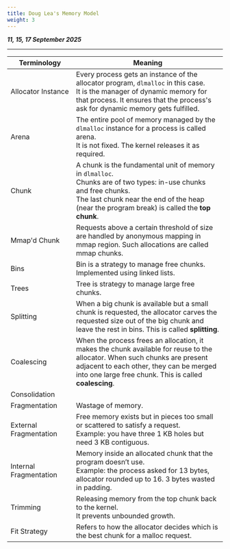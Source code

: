 ```yaml
---
title: Doug Lea's Memory Model
weight: 3
---
```


_**11, 15, 17 September 2025**_

***

<table><thead><tr><th width="137">Terminology</th><th>Meaning</th></tr></thead><tbody><tr><td>Allocator Instance</td><td>Every process gets an instance of the allocator program, <code>dlmalloc</code> in this case.<br>It is the manager of dynamic memory for that process. It ensures that the process's ask for dynamic memory gets fulfilled.</td></tr><tr><td>Arena</td><td>The entire pool of memory managed by the <code>dlmalloc</code> instance for a process is called arena.<br>It is not fixed. The kernel releases it as required.</td></tr><tr><td>Chunk</td><td>A chunk is the fundamental unit of memory in <code>dlmalloc</code>.<br>Chunks are of two types: in-use chunks and free chunks.<br>The last chunk near the end of the heap (near the program break) is called the <strong>top chunk</strong>.</td></tr><tr><td>Mmap'd Chunk</td><td>Requests above a certain threshold of size are handled by anonymous mapping in mmap region. Such allocations are called mmap chunks.</td></tr><tr><td>Bins</td><td>Bin is a strategy to manage free chunks.<br>Implemented using linked lists.</td></tr><tr><td>Trees</td><td>Tree is strategy to manage large free chunks.</td></tr><tr><td>Splitting</td><td>When a big chunk is available but a small chunk is requested, the allocator carves the requested size out of the big chunk and leave the rest in bins. This is called <strong>splitting</strong>.</td></tr><tr><td>Coalescing</td><td>When the process frees an allocation, it makes the chunk available for reuse to the allocator. When such chunks are present adjacent to each other, they can be merged into one large free chunk. This is called <strong>coalescing</strong>.</td></tr><tr><td>Consolidation</td><td></td></tr><tr><td>Fragmentation</td><td>Wastage of memory.</td></tr><tr><td>External Fragmentation</td><td>Free memory exists but in pieces too small or scattered to satisfy a request.<br>Example: you have three 1 KB holes but need 3 KB contiguous.</td></tr><tr><td>Internal Fragmentation</td><td>Memory inside an allocated chunk that the program doesn’t use. <br>Example: the process asked for 13 bytes, allocator rounded up to 16. 3 bytes wasted in padding.</td></tr><tr><td>Trimming</td><td>Releasing memory from the top chunk back to the kernel.<br>It prevents unbounded growth.</td></tr><tr><td>Fit Strategy</td><td>Refers to how the allocator decides which is the best chunk for a malloc request.</td></tr></tbody></table>
